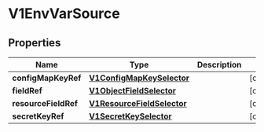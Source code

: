 

# V1EnvVarSource

## Properties

Name | Type | Description | Notes
------------ | ------------- | ------------- | -------------
**configMapKeyRef** | [**V1ConfigMapKeySelector**](V1ConfigMapKeySelector.md) |  |  [optional]
**fieldRef** | [**V1ObjectFieldSelector**](V1ObjectFieldSelector.md) |  |  [optional]
**resourceFieldRef** | [**V1ResourceFieldSelector**](V1ResourceFieldSelector.md) |  |  [optional]
**secretKeyRef** | [**V1SecretKeySelector**](V1SecretKeySelector.md) |  |  [optional]



